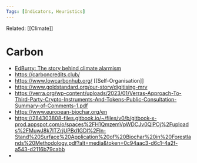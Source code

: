 ```yaml
---
Tags: [Indicators, Heuristics]
---
```

Related: [[Climate]]
# Carbon
- [EdBurry: The story behind climate alarmism](https://edberry.com/blog/climate/climate-politics/the-story-behind-climate-alarmism/)
- https://carboncredits.club/
- https://www.lowcarbonhub.org/ [[Self-Organisation]]
- https://www.goldstandard.org/our-story/digitising-mrv
- https://verra.org/wp-content/uploads/2023/01/Verras-Approach-To-Third-Party-Crypto-Instruments-And-Tokens-Public-Consultation-Summary-of-Comments-1.pdf
- https://www.european-biochar.org/en
- https://284303808-files.gitbook.io/~/files/v0/b/gitbook-x-prod.appspot.com/o/spaces%2FH1QmzemVpWDCJv0QlPOj%2Fuploads%2FMuwJ8k7lTZrjUPBd1GDl%2FIn-Stand%20Surface%20Application%20of%20Biochar%20in%20Forestlands%20Methodology.pdf?alt=media&token=0c94aac3-d6c1-4a2f-a543-d2116b79cabb
- 